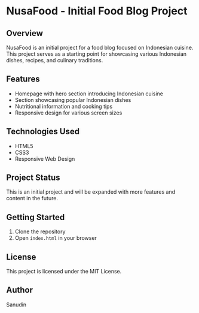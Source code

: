 # NusaFood - Initial Food Blog Project

## Overview

NusaFood is an initial project for a food blog focused on Indonesian cuisine. This project serves as a starting point for showcasing various Indonesian dishes, recipes, and culinary traditions.

## Features

- Homepage with hero section introducing Indonesian cuisine
- Section showcasing popular Indonesian dishes
- Nutritional information and cooking tips
- Responsive design for various screen sizes

## Technologies Used

- HTML5
- CSS3
- Responsive Web Design

## Project Status

This is an initial project and will be expanded with more features and content in the future.

## Getting Started

1. Clone the repository
2. Open `index.html` in your browser

## License

This project is licensed under the MIT License.

## Author

Sanudin
